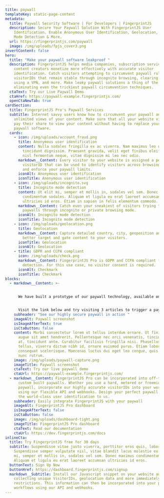 ```yaml
---
title: paywall
templateKey: static-page-content
metadata:
  title: Paywall Security Software | For Developers | FingerprintJS
  description: Secure Your Paywall Solution With FingerprintJS User
    Identification. Enable Anonymous User Identification, Geolocation, Incognito
    Mode Detection & More.
  url: https://fingerprintjs.com/paywall
  image: /img/uploads/fpjs_cover3.png
invertContent: false
hero:
  title: "Make your paywall software leakproof "
  description: FingerprintJS helps media companies, subscription services and
    content creators monetize more effectively with accurate visitor
    identification. Catch visitors attempting to circumvent paywall rules with
    visitorIDs that remain stable through incognito browsing, clearing cookies,
    using a VPN, and more. Make leaky paywall solutions a thing of the past by
    eliminating even the trickiest paywall circumvention techniques.
  ctaText: Try our Live Paywall Demo
  ctaHref: https://paywall-example.fingerprintjs.com/
  openCtaNewTab: true
cardSection:
  title: FingerprintJS Pro's Paywall Services
  subtitle: Internet savvy users know how to circumvent your paywall and get
    unlimited views of your content. Make sure that all your website visitors
    pay their share to view your content without having to replace your existing
    paywall software.
  cards:
    - icon: /img/uploads/account_fraud.png
      title: Anonymous user identification
      content: Nulla sodales fringilla ex ac viverra. Nam maximus leo nec libero
        tincidunt dignissim. Praesent gravida, velit eget finibus eleifend, arcu
        nisl fermentum neque, vitae dignissim mi leo nec odio.
      markdown__Content: Every visitor to your website is assigned a permanent
        visitorID that can be used to identify visitors across browsing sessions
        and enforce your paywall limits.
      iconAlt: Anonymous user identification
      iconTitle: Anonymous user identification
    - icon: /img/uploads/incognito.svg
      title: Incognito mode detection
      content: Ut elit mi, semper et mollis in, sodales vel sem. Donec maximus
        condimentum sodales. Aliquam et ligula eu erat laoreet accumsan
        ultricies id eros. Etiam in sapien in felis elementum commodo.
      markdown__Content: Catch even your sneakiest of visitors trying to evade
        paywalls through incognito or private browsing mode.
      iconAlt: Incognito mode detection
      iconTitle: Incognito mode detection
    - icon: /img/uploads/geolocation.png
      title: Geolocation
      markdown__Content: Capture detailed country, city, geoposition and timezone to
        better target and gate content to your visitors.
      iconTitle: Geolocation
      iconAlt: Geolocation
    - title: GDPR and CCPA compliant
      icon: /img/uploads/check.png
      markdown__Content: FingerprintJS Pro is GDPR and CCPA compliant for use in fraud
        detection. For this use case, no visitor consent is required.
      iconAlt: Checkmark
      iconTitle: Checkmark
blocks:
  - markdown__Content: >-
      

      We have built a prototype of our paywall technology, available online for testing.


      Visit the link below and try visiting 3 articles to trigger a paywall modal. Next, try to circumvent the paywall by browsing in incognito mode!
    subheader: "See our highly secure paywall in action "
    imageAlt: Paywall screenshot
    isImageAfterText: true
    isCtaButton: false
    content: Morbi consectetur lorem ut tellus interdum ornare. Ut finibus faucibus
      augue sit amet hendrerit. Pellentesque nec orci venenatis, tincidunt leo
      at, tincidunt ante. Curabitur facilisis fringilla nisi. Phasellus eros
      tellus, viverra dictum nibh id, ornare euismod purus. Etiam lobortis
      consequat scelerisque. Maecenas luctus dui eget leo congue, quis pretium
      nunc rutrum.
    image: /img/uploads/paywall-capture.png
    imageTitle: Paywall screenshot
    ctaText: Try our live paywall demo
    ctaUrl: https://paywall-example.fingerprintjs.com/
  - markdown__Content: FingerprintJS Pro can be incorporated into off-the-shelf or
      custom built paywalls. Whether you use a hard, metered or freemium
      paywall, incorporate our highly accurate visitorIDs into your workflows
      using our flexible API and webhooks. Design your perfect paywall and leave
      the world-class user identification to us.
    subheader: Easily integrate FingerprintJS with your paywall
    imageAlt: FingerprintJS Pro dashboard
    isImageAfterText: false
    isCtaButton: false
    image: /img/uploads/dashboard-tight.png
    imageTitle: FingerprintJS Pro dashboard
    ctaText: Read our documentation
    ctaUrl: https://dev.fingerprintjs.com/docs
inlineCta:
  title: Try FingerprintJS free for 30 days
  subtitle: Suspendisse vitae justo viverra, porttitor eros quis, lobortis libero.
    Suspendisse semper vulputate nisl, vitae blandit lacus molestie eu. Ut elit
    mi, semper et mollis in, sodales vel sem. Donec maximus condimentum sodales.
    Aliquam et ligula eu erat laoreet accumsan ultricies id eros.
  buttonText: Sign Up Now
  buttonHref: https://dashboard.fingerprintjs.com/signup
  markdown__Subtitle: Install our Javascript snippet on your website and begin
    collecting unique VisitorIDs, geolocation data and more immediately with no
    restrictions. This information can then be incorporated into your paywall
    workflows using our API and webhooks.
---
```

